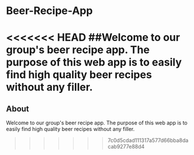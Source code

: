 # Beer-Recipe-App
<<<<<<< HEAD
##Welcome to our group's beer recipe app. The purpose of this web app is to easily find high quality beer recipes without any filler.
=======
## About
Welcome to our group's beer recipe app. The purpose of this web app is to easily find high quality beer recipes without any filler.
>>>>>>> 7c0d5cdad111317a577d66bba8dacab9277e88d4
